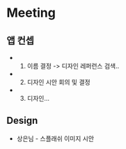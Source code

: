 Meeting
=======

## 앱 컨셉
- 1. 이름 결정 -> 디자인 레퍼런스 검색..
- 2. 디자인 시안 회의 및 결정 
- 3. 디자인... 


## Design
- 상은님 - 스플래쉬 이미지 시안 